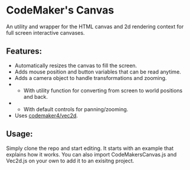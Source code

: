 # CodeMaker's Canvas
An utility and wrapper for the HTML canvas and 2d rendering context for full screen interactive canvases.
## Features:
- Automatically resizes the canvas to fill the screen.
- Adds mouse position and button variables that can be read anytime.
- Adds a camera object to handle transformations and zooming.
- - With utility function for converting from screen to world positions and back.
- - With default controls for panning/zooming.
- Uses [codemaker4/vec2d](github.com/codemaker4/vec2d).
## Usage:
Simply clone the repo and start editing. It starts with an example that explains how it works.
You can also import CodeMakersCanvas.js and Vec2d.js on your own to add it to an exisitng project.
